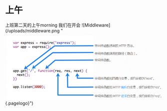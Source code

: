 <!-- TITLE: 上班第二天 -->
<!-- SUBTITLE: A quick summary of 上班第二天 -->

# 上午
上班第二天的上午morning
我们在开会
![Middleware](/uploads/middleware.png "![Middleware](/uploads/middleware.png "Middleware"){.pagelogo}")
